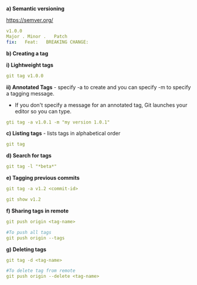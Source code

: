**a) Semantic versioning**

https://semver.org/
```yaml
v1.0.0
Major . Minor .   Patch
fix:   Feat:   BREAKING CHANGE:
```
**b) Creating a tag**

**i) Lightweight tags**
```yaml
git tag v1.0.0
```

**ii) Annotated Tags** - specify -a to create and you can specify -m to specify a tagging message.
 
-  If you don't specify a message for an annotated tag, Git launches your editor so you can type.
```yaml
gti tag -a v1.0.1 -m "my version 1.0.1"
```
**c) Listing tags** - lists tags in alphabetical order
```yaml
git tag
```
**d) Search for tags**
```yaml
git tag -l "*beta*"
```

**e) Tagging previous commits**
```yaml
git tag -a v1.2 <commit-id>

git show v1.2
```

**f) Sharing tags in remote**
```yaml
git push origin <tag-name>

#To push all tags
git push origin --tags
```
**g) Deleting tags**
```yaml
git tag -d <tag-name>

#To delete tag from remote
git push origin --delete <tag-name>
```
